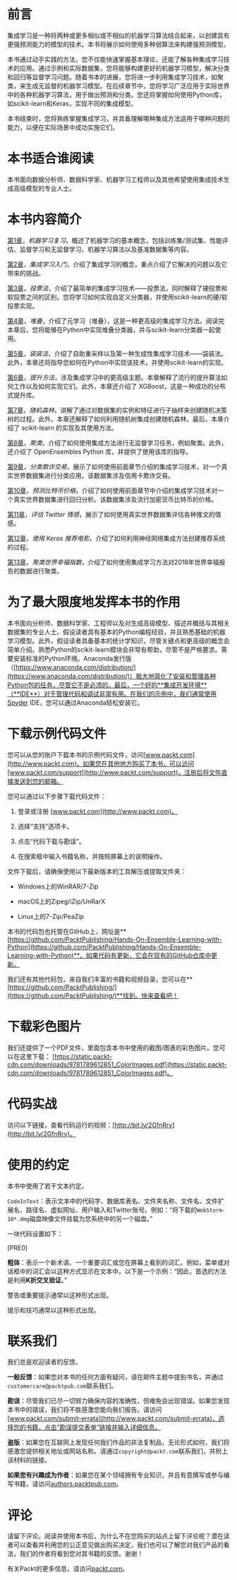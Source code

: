 # 前言

集成学习是一种将两种或更多相似或不相似的机器学习算法结合起来，以创建具有更强预测能力的模型的技术。本书将展示如何使用多种弱算法来构建强预测模型。

本书通过动手实践的方法，您不仅能快速掌握基本理论，还能了解各种集成学习技术的应用。通过示例和实际数据集，您将能够构建更好的机器学习模型，解决分类和回归等监督学习问题。随着书本的进展，您将进一步利用集成学习技术，如聚类，来生成无监督的机器学习模型。在后续章节中，您将学习广泛应用于实际世界中的各种机器学习算法，用于做出预测和分类。您还将掌握如何使用Python库，如scikit-learn和Keras，实现不同的集成模型。

本书结束时，您将熟练掌握集成学习，并具备理解哪种集成方法适用于哪种问题的能力，以便在实际场景中成功实施它们。

# 本书适合谁阅读

本书面向数据分析师、数据科学家、机器学习工程师以及其他希望使用集成技术生成高级模型的专业人士。

# 本书内容简介

[第1章](57f23be7-7e0d-4fa5-b7a5-08e0caf8e704.xhtml)，*机器学习复习*，概述了机器学习的基本概念，包括训练集/测试集、性能评估、监督学习和无监督学习、机器学习算法以及基准数据集等内容。

[第2章](d7921006-351e-4c21-ab54-f1dc834557dc.xhtml)，*集成学习入门*，介绍了集成学习的概念，重点介绍了它解决的问题以及它带来的挑战。

[第3章](ad9aa66b-7b30-4779-8914-0ff58140b3e8.xhtml)，*投票法*，介绍了最简单的集成学习技术——投票法，同时解释了硬投票和软投票之间的区别。您将学习如何实现自定义分类器，并使用scikit-learn的硬/软投票实现。

[第4章](49a05219-d6cb-4893-aaac-49280842b647.xhtml)，*堆叠*，介绍了元学习（堆叠），这是一种更高级的集成学习方法。阅读完本章后，您将能够在Python中实现堆叠分类器，并与scikit-learn分类器一起使用。

[第5章](a0e9eea5-bc95-4d15-9679-fafce5718525.xhtml)，*袋装法*，介绍了自助重采样以及第一种生成性集成学习技术——袋装法。此外，本章还将指导您如何在Python中实现该技术，并使用scikit-learn的实现。

[第6章](a1a92022-31ce-4c9b-9712-6b8282fac1af.xhtml)，*提升方法*，涉及集成学习中的更高级主题。本章解释了流行的提升算法如何工作以及如何实现它们。此外，本章还介绍了 XGBoost，这是一种成功的分布式提升库。

[第7章](0ef15819-a43a-46ca-bbfa-9457481b3311.xhtml)，*随机森林*，讲解了通过对数据集的实例和特征进行子抽样来创建随机决策树的过程。此外，本章还解释了如何利用随机树集成创建随机森林。最后，本章介绍了 scikit-learn 的实现及其使用方法。

[第8章](f6899a7f-8345-4d8f-8b74-f88ede323e5e.xhtml)，*聚类*，介绍了如何使用集成方法进行无监督学习任务，例如聚类。此外，还介绍了 OpenEnsembles Python 库，并提供了使用该库的指导。

[第9章](b27e310c-a779-4c2a-85e1-eac25d9d17af.xhtml)，*分类欺诈交易*，展示了如何使用前面章节介绍的集成学习技术，对一个真实世界数据集进行分类应用。该数据集涉及信用卡欺诈交易。

[第10章](d54eda3a-3681-4517-882a-0cb4575419e1.xhtml)，*预测比特币价格*，介绍了如何使用前面章节中介绍的集成学习技术对一个真实世界数据集进行回归分析。该数据集涉及流行加密货币比特币的价格。

[第11章](8278ebda-a6f3-426a-a2c8-076616701c95.xhtml)，*评估 Twitter 情感*，展示了如何使用真实世界数据集评估各种推文的情感。

[第12章](52e04074-a76b-404f-b930-35f664b3a6c1.xhtml)，*使用 Keras 推荐电影*，介绍了如何利用神经网络集成方法创建推荐系统的过程。

[第13章](22ce31ed-8650-48a7-9ddd-a2312e95ac32.xhtml)，*聚类世界幸福指数*，介绍了如何使用集成学习方法对2018年世界幸福报告的数据进行聚类。

# 为了最大限度地发挥本书的作用

本书面向分析师、数据科学家、工程师以及对生成高级模型、描述并概括与其相关数据集的专业人士。假设读者具有基本的Python编程经验，并且熟悉基础的机器学习模型。此外，假设读者具备基本的统计学知识，尽管关键点和更高级的概念会简单介绍。熟悉Python的scikit-learn模块会非常有帮助，尽管不是严格要求。需要安装标准的Python环境。Anaconda发行版（[https://www.anaconda.com/distribution/](https://www.anaconda.com/distribution/)）极大地简化了安装和管理各种Python包的任务，尽管它不是必须的。最后，一个好的**集成开发环境**（**IDE**）对于管理代码和调试非常有用。在我们的示例中，我们通常使用Spyder IDE，您可以通过Anaconda轻松安装它。

# 下载示例代码文件

您可以从您的账户下载本书的示例代码文件，访问[www.packt.com](http://www.packt.com)。如果您在其他地方购买了本书，可以访问[www.packt.com/support](http://www.packt.com/support)，注册后将文件直接发送到您的邮箱。

您可以通过以下步骤下载代码文件：

1.  登录或注册 [www.packt.com](http://www.packt.com)。

1.  选择“支持”选项卡。

1.  点击“代码下载与勘误”。

1.  在搜索框中输入书籍名称，并按照屏幕上的说明操作。

文件下载后，请确保使用以下最新版本的工具解压或提取文件夹：

+   Windows上的WinRAR/7-Zip

+   macOS上的Zipeg/iZip/UnRarX

+   Linux上的7-Zip/PeaZip

本书的代码包也托管在GitHub上，网址是**[https://github.com/PacktPublishing/Hands-On-Ensemble-Learning-with-Python](https://github.com/PacktPublishing/Hands-On-Ensemble-Learning-with-Python)**。如果代码有更新，它会在现有的GitHub仓库中更新。

我们还有其他代码包，来自我们丰富的书籍和视频目录，您可以在**[https://github.com/PacktPublishing/](https://github.com/PacktPublishing/)**找到。快来查看吧！

# 下载彩色图片

我们还提供了一个PDF文件，里面包含本书中使用的截图/图表的彩色图片。您可以在这里下载： [https://static.packt-cdn.com/downloads/9781789612851_ColorImages.pdf](https://static.packt-cdn.com/downloads/9781789612851_ColorImages.pdf)。

# 代码实战

访问以下链接，查看代码运行的视频：[http://bit.ly/2GfnRrv](http://bit.ly/2GfnRrv)。

# 使用的约定

本书中使用了若干文本约定。

`CodeInText`：表示文本中的代码字、数据库表名、文件夹名称、文件名、文件扩展名、路径名、虚拟网址、用户输入和Twitter账号。例如：“将下载的`WebStorm-10*.dmg`磁盘映像文件挂载为您系统中的另一个磁盘。”

一块代码设置如下：

[PRE0]

**粗体**：表示一个新术语、一个重要词汇或您在屏幕上看到的词汇。例如，菜单或对话框中的词汇会以这种方式显示在文本中。以下是一个示例：“因此，首选的方法是利用**K折交叉验证**。”

警告或重要提示通常以这种形式出现。

提示和技巧通常以这种形式出现。

# 联系我们

我们总是欢迎读者的反馈。

**一般反馈**：如果您对本书的任何方面有疑问，请在邮件主题中提到书名，并通过`customercare@packtpub.com`联系我们。

**勘误**：尽管我们已尽一切努力确保内容的准确性，但难免会出现错误。如果您发现本书中的错误，我们将不胜感激您能向我们报告。请访问[www.packt.com/submit-errata](http://www.packt.com/submit-errata)，选择您的书籍，点击“勘误提交表单”链接并输入详细信息。

**盗版**：如果您在互联网上发现任何我们作品的非法复制品，无论形式如何，我们将感激您提供相关地址或网站名称。请通过`copyright@packt.com`联系我们，并附上该材料的链接。

**如果您有兴趣成为作者**：如果您在某个领域拥有专业知识，并且有意撰写或参与编写书籍，请访问[authors.packtpub.com](http://authors.packtpub.com/)。

# 评论

请留下评论。阅读并使用本书后，为什么不在您购买的站点上留下评论呢？潜在读者可以查看并利用您的公正意见做出购买决定，我们也可以了解您对我们产品的看法，我们的作者将看到您对其书籍的反馈。谢谢！

有关Packt的更多信息，请访问[packt.com](http://www.packt.com/)。
